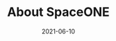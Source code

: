 ---
title: "About SpaceONE"
linkTitle: "About SpaceONE"
weight: 4
url_dash_board: "" 
date: 2021-06-10
description: >
    All about SpaceONE
---